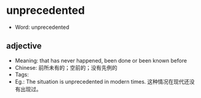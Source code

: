 # unprecedented

- Word: unprecedented

## adjective

- Meaning: that has never happened, been done or been known before
- Chinese: 前所未有的；空前的；没有先例的
- Tags: 
- Eg.: The situation is unprecedented in modern times. 这种情况在现代还没有出现过。

